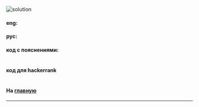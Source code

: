 <img src="./art/99.png" alt="solution" >

#### eng:



#### рус:



#### код с пояснениями:
```sql

```

#### код для hackerrank
```sql

```


#### На [главную](https://github.com/BEPb/hackerrank_sql#readme)

---